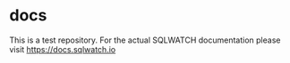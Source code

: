 # docs
This is a test repository. For the actual SQLWATCH documentation please visit https://docs.sqlwatch.io
